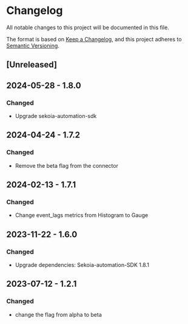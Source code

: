 # Changelog

All notable changes to this project will be documented in this file.

The format is based on [Keep a Changelog](https://keepachangelog.com/en/1.0.0/),
and this project adheres to [Semantic Versioning](https://semver.org/spec/v2.0.0.html).

## [Unreleased]

## 2024-05-28 - 1.8.0

### Changed

- Upgrade sekoia-automation-sdk

## 2024-04-24 - 1.7.2

### Changed

- Remove the beta flag from the connector

## 2024-02-13 - 1.7.1

### Changed

- Change event_lags metrics from Histogram to Gauge

## 2023-11-22 - 1.6.0

### Changed

- Upgrade dependencies: Sekoia-automation-SDK 1.8.1

## 2023-07-12 - 1.2.1

### Changed

- change the flag from alpha to beta
